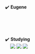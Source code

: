 <a>:heavy_check_mark: <b>Eugene</b><br></a>
&nbsp;
&nbsp;


<br><br>

<a>:heavy_check_mark: <b>Studying</b><br></a>
&nbsp;
&nbsp;
<img src="https://img.shields.io/badge/JAVA-007396?style=flat-square&logo=Java&logoColor=black"/>
<img src="https://img.shields.io/badge/C-A8B9CC?style=flat-square&logo=C&logoColor=black"/>
<img src="https://img.shields.io/badge/PYTHON-3776AB?style=flat-square&logo=Python&logoColor=black"/>

<!---
eugene225/eugene225 is a ✨ special ✨ repository because its `README.md` (this file) appears on your GitHub profile.
You can click the Preview link to take a look at your changes.
--->
